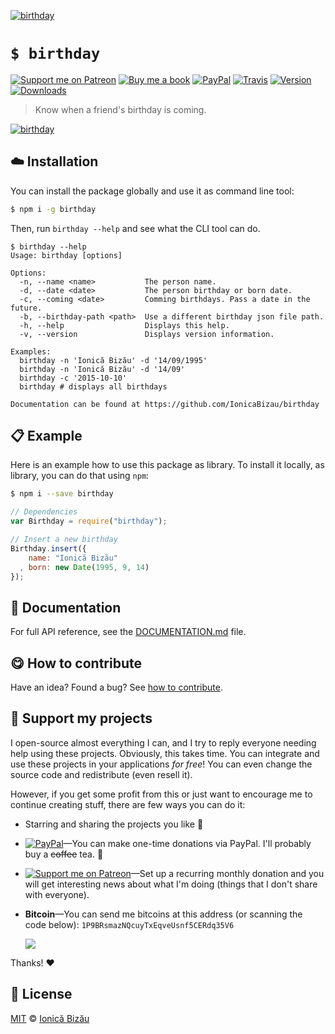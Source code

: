 
[![birthday](http://i.imgur.com/8jr9txD.png)](#)

# `$ birthday`

 [![Support me on Patreon][badge_patreon]][patreon] [![Buy me a book][badge_amazon]][amazon] [![PayPal][badge_paypal_donate]][paypal-donations] [![Travis](https://img.shields.io/travis/IonicaBizau/birthday.svg)](https://travis-ci.org/IonicaBizau/birthday/) [![Version](https://img.shields.io/npm/v/birthday.svg)](https://www.npmjs.com/package/birthday) [![Downloads](https://img.shields.io/npm/dt/birthday.svg)](https://www.npmjs.com/package/birthday)

> Know when a friend's birthday is coming.

[![birthday](http://i.imgur.com/giMbOtY.png)](#)

## :cloud: Installation

You can install the package globally and use it as command line tool:


```sh
$ npm i -g birthday
```


Then, run `birthday --help` and see what the CLI tool can do.


```
$ birthday --help
Usage: birthday [options]

Options:
  -n, --name <name>           The person name.
  -d, --date <date>           The person birthday or born date.
  -c, --coming <date>         Comming birthdays. Pass a date in the future.
  -b, --birthday-path <path>  Use a different birthday json file path.
  -h, --help                  Displays this help.
  -v, --version               Displays version information.

Examples:
  birthday -n 'Ionică Bizău' -d '14/09/1995'
  birthday -n 'Ionică Bizău' -d '14/09'
  birthday -c '2015-10-10'
  birthday # displays all birthdays

Documentation can be found at https://github.com/IonicaBizau/birthday
```

## :clipboard: Example


Here is an example how to use this package as library. To install it locally, as library, you can do that using `npm`:

```sh
$ npm i --save birthday
```



```js
// Dependencies
var Birthday = require("birthday");

// Insert a new birthday
Birthday.insert({
    name: "Ionică Bizău"
  , born: new Date(1995, 9, 14)
});
```

## :memo: Documentation

For full API reference, see the [DOCUMENTATION.md][docs] file.

## :yum: How to contribute
Have an idea? Found a bug? See [how to contribute][contributing].


## :sparkling_heart: Support my projects

I open-source almost everything I can, and I try to reply everyone needing help using these projects. Obviously,
this takes time. You can integrate and use these projects in your applications *for free*! You can even change the source code and redistribute (even resell it).

However, if you get some profit from this or just want to encourage me to continue creating stuff, there are few ways you can do it:

 - Starring and sharing the projects you like :rocket:
 - [![PayPal][badge_paypal]][paypal-donations]—You can make one-time donations via PayPal. I'll probably buy a ~~coffee~~ tea. :tea:
 - [![Support me on Patreon][badge_patreon]][patreon]—Set up a recurring monthly donation and you will get interesting news about what I'm doing (things that I don't share with everyone).
 - **Bitcoin**—You can send me bitcoins at this address (or scanning the code below): `1P9BRsmazNQcuyTxEqveUsnf5CERdq35V6`

    ![](https://i.imgur.com/z6OQI95.png)

Thanks! :heart:



## :scroll: License

[MIT][license] © [Ionică Bizău][website]

[badge_patreon]: http://ionicabizau.github.io/badges/patreon.svg
[badge_amazon]: http://ionicabizau.github.io/badges/amazon.svg
[badge_paypal]: http://ionicabizau.github.io/badges/paypal.svg
[badge_paypal_donate]: http://ionicabizau.github.io/badges/paypal_donate.svg
[patreon]: https://www.patreon.com/ionicabizau
[amazon]: http://amzn.eu/hRo9sIZ
[paypal-donations]: https://www.paypal.com/cgi-bin/webscr?cmd=_s-xclick&hosted_button_id=RVXDDLKKLQRJW
[donate-now]: http://i.imgur.com/6cMbHOC.png

[license]: http://showalicense.com/?fullname=Ionic%C4%83%20Biz%C4%83u%20%3Cbizauionica%40gmail.com%3E%20(https%3A%2F%2Fionicabizau.net)&year=2015#license-mit
[website]: https://ionicabizau.net
[contributing]: /CONTRIBUTING.md
[docs]: /DOCUMENTATION.md
